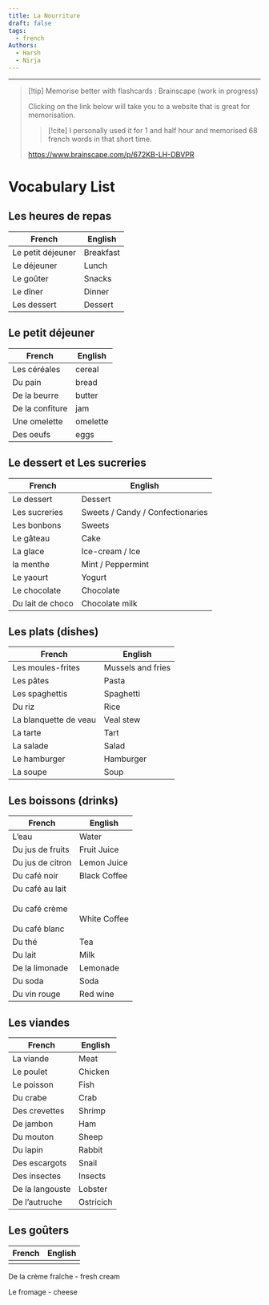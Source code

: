 ```yaml
---
title: La Nourriture
draft: false
tags:
  - french
Authors:
  - Harsh
  - Nirja
---
```

---
>[!tip] Memorise better with flashcards : Brainscape (work in progress)
>
>Clicking on the link below will take you to a website that is great for memorisation.
>
>>[!cite] I personally used it for 1 and half hour and memorised 68 french words in that short time.
>
>https://www.brainscape.com/p/672KB-LH-DBVPR 


# Vocabulary List
## Les heures de repas

| <center>French</center> | <center>English</center> |
| ----------------------- | ------------------------ |
| Le petit déjeuner       | Breakfast                |
| Le déjeuner             | Lunch                    |
| Le goûter               | Snacks                   |
| Le dîner                | Dinner                   |
| Les dessert             | Dessert                  |

## Le petit déjeuner

| <center>French</center> | <center>English</center> |
| ----------------------- | ------------------------ |
| Les céréales            | cereal                   |
| Du pain                 | bread                    |
| De la beurre            | butter                   |
| De la confiture         | jam                      |
| Une omelette            | omelette                 |
| Des oeufs               | eggs                     |

## Le dessert et Les sucreries

| <center>French</center> | <center>English</center>         |
| ----------------------- | -------------------------------- |
| Le dessert              | Dessert                          |
| Les sucreries           | Sweets / Candy / Confectionaries |
| Les bonbons             | Sweets                           |
| Le gâteau               | Cake                             |
| La glace                | Ice-cream / Ice                  |
| la menthe               | Mint / Peppermint                |
| Le yaourt               | Yogurt                           |
| Le chocolate            | Chocolate                        |
| Du lait de choco        | Chocolate milk                   |

## Les plats (dishes)

| <center>French</center> | <center>English</center> |
| ----------------------- | ------------------------ |
| Les moules-frites       | Mussels and fries        |
| Les pâtes               | Pasta                    |
| Les spaghettis          | Spaghetti                |
| Du riz                  | Rice                     |
| La blanquette de veau   | Veal stew                |
| La tarte                | Tart                     |
| La salade               | Salad                    |
| Le hamburger            | Hamburger                |
| La soupe                | Soup                     |

## Les boissons (drinks)

| <center>French</center>                                   | <center>English</center> |
| --------------------------------------------------------- | ------------------------ |
| L’eau                                                     | Water                    |
| Du jus de fruits                                          | Fruit Juice              |
| Du jus de citron                                          | Lemon Juice              |
| Du café noir                                              | Black Coffee             |
| Du café au lait<br><br>Du café crème<br><br>Du café blanc | <br><br>White Coffee<br> |
| Du thé                                                    | Tea                      |
| Du lait                                                   | Milk                     |
| De la limonade                                            | Lemonade                 |
| Du soda                                                   | Soda                     |
| Du vin rouge                                              | Red wine                 |

## Les viandes 

| <center>French</center> | <center>English</center> |
| ----------------------- | ------------------------ |
| La viande               | Meat                     |
| Le poulet               | Chicken                  |
| Le poisson              | Fish                     |
| Du crabe                | Crab                     |
| Des crevettes           | Shrimp                   |
| De jambon               | Ham                      |
| Du mouton               | Sheep                    |
| Du lapin                | Rabbit                   |
| Des escargots           | Snail                    |
| Des insectes            | Insects                  |
| De la langouste         | Lobster                  |
| De l’autruche           | Ostricich                |





## Les goûters


| <center>French</center> | <center>English</center> |
| ----------------------- | ------------------------ |
|                         |                          |




De la crème fraîche - fresh cream

Le fromage - cheese





